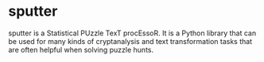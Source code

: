 # sputter

sputter is a Statistical PUzzle TexT procEssoR. It is a Python library that can
be used for many kinds of cryptanalysis and text transformation tasks that are
often helpful when solving puzzle hunts.